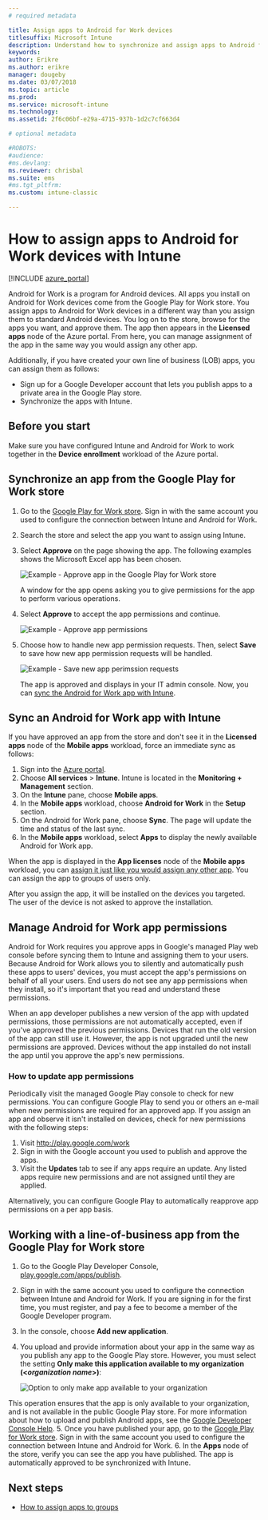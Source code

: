 ```yaml
---
# required metadata

title: Assign apps to Android for Work devices 
titlesuffix: Microsoft Intune
description: Understand how to synchronize and assign apps to Android for Work devices from the Google Play for Work Store.
keywords:
author: Erikre
ms.author: erikre
manager: dougeby
ms.date: 03/07/2018
ms.topic: article
ms.prod:
ms.service: microsoft-intune
ms.technology:
ms.assetid: 2f6c06bf-e29a-4715-937b-1d2c7cf663d4

# optional metadata

#ROBOTS:
#audience:
#ms.devlang:
ms.reviewer: chrisbal
ms.suite: ems
#ms.tgt_pltfrm:
ms.custom: intune-classic

---
```


# How to assign apps to Android for Work devices with Intune

[!INCLUDE [azure_portal](./includes/azure_portal.md)]

Android for Work is a program for Android devices. All apps you install on Android for Work devices come from the Google Play for Work store. You assign apps to Android for Work devices in a different way than you assign them to standard Android devices. You log on to the store, browse for the apps you want, and approve them. The app then appears in the **Licensed apps** node of the Azure portal. From here, you can manage assignment of the app in the same way you would assign any other app.

Additionally, if you have created your own line of business (LOB) apps, you can assign them as follows:
- Sign up for a Google Developer account that lets you publish apps to a private area in the Google Play store.
- Synchronize the apps with Intune.

## Before you start

Make sure you have configured Intune and Android for Work to work together in the **Device enrollment** workload of the Azure portal.

## Synchronize an app from the Google Play for Work store

1. Go to the [Google Play for Work store](https://play.google.com/work). Sign in with the same account you used to configure the connection between Intune and Android for Work.
2. Search the store and select the app you want to assign using Intune.
3. Select **Approve** on the page showing the app. The following examples shows the Microsoft Excel app has been chosen.</br>

    ![Example - Approve app in the Google Play for Work store](media/approve.png)</br>
    
   A window for the app opens asking you to give permissions for the app to perform various operations. 

4. Select **Approve** to accept the app permissions and continue.</br>

    ![Example - Approve app permissions](media/approve-app-permissions.png)

5. Choose how to handle new app permission requests. Then, select **Save** to save how new app permission requests will be handled.</br>

    ![Example - Save new app perimssion requests](media/approve-app-settings.png)</br>

    The app is approved and displays in your IT admin console. Now, you can [sync the Android for Work app with Intune](apps-add-android-for-work.md#sync-an-android-for-work-app-with-intune). 

## Sync an Android for Work app with Intune

If you have approved an app from the store and don't see it in the **Licensed apps** node of the **Mobile apps** workload, force an immediate sync as follows:

1. Sign into the [Azure portal](https://portal.azure.com).
2. Choose **All services** > **Intune**. Intune is located in the **Monitoring + Management** section.
3. On the **Intune** pane, choose **Mobile apps**.
4. In the **Mobile apps** workload, choose **Android for Work** in the **Setup** section.
5. On the Android for Work pane, choose **Sync**. The page will update the time and status of the last sync.
6. In the **Mobile apps** workload, select **Apps** to display the newly available Android for Work app.

When the app is displayed in the **App licenses** node of the **Mobile apps** workload, you can [assign it just like you would assign any other app](/intune-azure/manage-apps/deploy-apps). You can assign the app to groups of users only.

After you assign the app, it will be installed on the devices you targeted. The user of the device is not asked to approve the installation.

## Manage Android for Work app permissions
Android for Work requires you approve apps in Google's managed Play web console before syncing them to Intune and assigning them to your users.  Because Android for Work allows you to silently and automatically push these apps to users' devices, you must accept the app's permissions on behalf of all your users.  End users do not see any app permissions when they install, so it's important that you read and understand these permissions.

When an app developer publishes a new version of the app with updated permissions, those permissions are not automatically accepted, even if you've approved the previous permissions. Devices that run the old version of the app can still use it. However, the app is not upgraded until the new permissions are approved. Devices without the app installed do not install the app until you approve the app's new permissions.

### How to update app permissions

Periodically visit the managed Google Play console to check for new permissions. You can configure Google Play to send you or others an e-mail when new permissions are required for an approved app. If you assign an app and observe it isn't installed on devices, check for new permissions with the following steps:

1. Visit http://play.google.com/work
2. Sign in with the Google account you used to publish and approve the apps.
3. Visit the **Updates** tab to see if any apps require an update.  Any listed apps require new permissions and are not assigned until they are applied.  

Alternatively, you can configure Google Play to automatically reapprove app permissions on a per app basis. 

## Working with a line-of-business app from the Google Play for Work store

1. Go to the Google Play Developer Console, [play.google.com/apps/publish](https://play.google.com/apps/publish).
2. Sign in with the same account you used to configure the connection between Intune and Android for Work. If you are signing in for the first time, you must register, and pay a fee to become a member of the Google Developer program.
3. In the console, choose **Add new application**.
4. You upload and provide information about your app in the same way as you publish any app to the Google Play store. However, you must select the setting **Only make this application available to my organization (<*organization name*>)**:</br>

    ![Option to only make app available to your organization](media/restrict.png)</br>

This operation ensures that the app is only available to your organization, and is not available in the public Google Play store.
For more information about how to upload and publish Android apps, see the [Google Developer Console Help](https://support.google.com/googleplay/android-developer/answer/113469).
5. Once you have published your app, go to the [Google Play for Work store](https://play.google.com/work). Sign in with the same account you used to configure the connection between Intune and Android for Work.
6. In the **Apps** node of the store, verify you can see the app you have published. The app is automatically approved to be synchronized with Intune.

## Next steps

- [How to assign apps to groups](apps-deploy.md)

